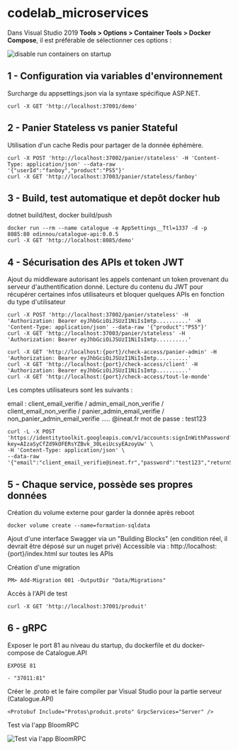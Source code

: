 # codelab_microservices

Dans Visual Studio 2019 **Tools > Options > Container Tools > Docker Compose**, il est préférable de sélectionner ces options :

![disable run containers on startup](https://i.ibb.co/8DQsPkx/vs-config.png)

## 1 - Configuration via variables d'environnement

Surcharge du appsettings.json via la syntaxe spécifique ASP.NET.

```
curl -X GET 'http://localhost:37001/demo'
```

## 2 - Panier Stateless vs panier Stateful

Utilisation d'un cache Redis pour partager de la donnée éphémère.

```
curl -X POST 'http://localhost:37002/panier/stateless' -H 'Content-Type: application/json' --data-raw '{"userId":"fanboy","product":"PS5"}'
curl -X GET 'http://localhost:37003/panier/stateless/fanboy'
```

## 3 - Build, test automatique et depôt docker hub

dotnet build/test, docker build/push

```
docker run --rm --name catalogue -e AppSettings__Ttl=1337 -d -p 8085:80 odinnou/catalogue-api:0.0.5
curl -X GET 'http://localhost:8085/demo'
```

## 4 - Sécurisation des APIs et token JWT

Ajout du middleware autorisant les appels contenant un token provenant du serveur d'authentification donné.
Lecture du contenu du JWT pour récupérer certaines infos utilisateurs et bloquer quelques APIs en fonction du type d'utilisateur

```
curl -X POST 'http://localhost:37002/panier/stateless' -H 'Authorization: Bearer eyJhbGciOiJSUzI1NiIsImtp..........' -H 'Content-Type: application/json' --data-raw '{"product":"PS5"}'
curl -X GET 'http://localhost:37003/panier/stateless' -H 'Authorization: Bearer eyJhbGciOiJSUzI1NiIsImtp..........'

curl -X GET 'http://localhost:{port}/check-access/panier-admin' -H 'Authorization: Bearer eyJhbGciOiJSUzI1NiIsImtp..........'
curl -X GET 'http://localhost:{port}/check-access/client' -H 'Authorization: Bearer eyJhbGciOiJSUzI1NiIsImtp..........'
curl -X GET 'http://localhost:{port}/check-access/tout-le-monde'
```

Les comptes utilisateurs sont les suivants : 

email : client_email_verifie / admin_email_non_verifie / client_email_non_verifie / panier_admin_email_verifie / non_panier_admin_email_verifie ..... @ineat.fr
mot de passe : test123

```
curl -L -X POST 'https://identitytoolkit.googleapis.com/v1/accounts:signInWithPassword?key=AIzaSyCfZd9kOFERsYZBvk_30LeiUcsyEAzoyUw' \
-H 'Content-Type: application/json' \
--data-raw '{"email":"client_email_verifie@ineat.fr","password":"test123","returnSecureToken":true}'
```

## 5 - Chaque service, possède ses propres données

Création du volume externe pour garder la donnée après reboot

```
docker volume create --name=formation-sqldata
```

Ajout d'une interface Swagger via un "Building Blocks" (en condition réel, il devrait être déposé sur un nuget privé)
Accessible via : http://localhost:{port}/index.html sur toutes les APIs

Création d'une migration

```
PM> Add-Migration 001 -OutputDir "Data/Migrations"
```

Accès à l'API de test
```
curl -X GET 'http://localhost:37001/produit'
```

## 6 - gRPC

Exposer le port 81 au niveau du startup, du dockerfile et du docker-compose de Catalogue.API

```
EXPOSE 81
```

```
- "37011:81"
```

Créer le .proto et le faire compiler par Visual Studio pour la partie serveur (Catalogue.API)

```
<Protobuf Include="Protos\produit.proto" GrpcServices="Server" />
```

Test via l'app BloomRPC

![Test via l'app BloomRPC](https://i.ibb.co/1XpgpwW/Capture.png)